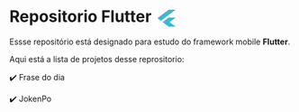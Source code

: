 # Repositorio Flutter <img align="center" alt="Flutter" height="30" width="40" src="https://github.com/devicons/devicon/blob/master/icons/flutter/flutter-plain.svg">

Essse repositório está designado para estudo do framework mobile __Flutter__.

Aqui está a lista de projetos desse reprositorio:

:heavy_check_mark: Frase do dia

:heavy_check_mark: JokenPo
